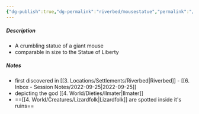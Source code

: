 ```yaml
---
{"dg-publish":true,"dg-permalink":"riverbed/mousestatue","permalink":"/riverbed/mousestatue/","dgHomeLink":true,"dgPassFrontmatter":false}
---
```


##### Description
- A crumbling statue of a giant mouse
- comparable in size to the Statue of Liberty

##### Notes
- first discovered in [[3. Locations/Settlements/Riverbed|Riverbed]] - [[6. Inbox - Session Notes/2022-09-25|2022-09-25]]
- depicting the god [[4. World/Dieties/Ilmater|Ilmater]]
- ==[[4. World/Creatures/Lizardfolk|Lizardfolk]] are spotted inside it's ruins==

